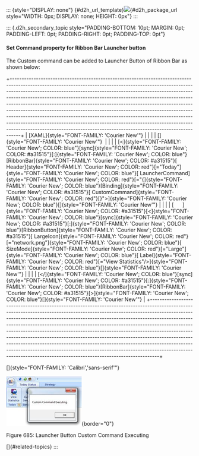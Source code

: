 ::: {style="DISPLAY: none"}
[](ms-xhelp:///?Id=d2h_url_template){#d2h_url_template}![](!package_url!){#d2h_package_url style="WIDTH: 0px; DISPLAY: none; HEIGHT: 0px"}
:::

::: {.d2h_secondary_topic style="PADDING-BOTTOM: 10pt; MARGIN: 0pt; PADDING-LEFT: 0pt; PADDING-RIGHT: 0pt; PADDING-TOP: 0pt"}
#### Set Command property for Ribbon Bar Launcher button

The Custom command can be added to Launcher Button of Ribbon Bar as shown below:

+----------------------------------------------------------------------------------------------------------------------------------------------------------------------------------------------------------------------------------------------------------------------------------------------------------------------------------------------------------------------------------------------------------------------------------------------------------------------------------------------------------------------------------------------------------------------------------------------------------------------------------------------------------------------------------------------------------------------------------+
| [XAML]{style="FONT-FAMILY: 'Courier New'"}                                                                                                                                                                                                                                                                                                                                                                                                                                                                                                                                                                                                                                                                                       |
|                                                                                                                                                                                                                                                                                                                                                                                                                                                                                                                                                                                                                                                                                                                                  |
| []{style="FONT-FAMILY: 'Courier New'"}                                                                                                                                                                                                                                                                                                                                                                                                                                                                                                                                                                                                                                                                                           |
|                                                                                                                                                                                                                                                                                                                                                                                                                                                                                                                                                                                                                                                                                                                                  |
| [\<]{style="FONT-FAMILY: 'Courier New'; COLOR: blue"}[sync]{style="FONT-FAMILY: 'Courier New'; COLOR: #a31515"}[:]{style="FONT-FAMILY: 'Courier New'; COLOR: blue"}[RibbonBar]{style="FONT-FAMILY: 'Courier New'; COLOR: #a31515"}[ Header]{style="FONT-FAMILY: 'Courier New'; COLOR: red"}[=\"Today\"]{style="FONT-FAMILY: 'Courier New'; COLOR: blue"}[ LauncherCommand]{style="FONT-FAMILY: 'Courier New'; COLOR: red"}[=\"{]{style="FONT-FAMILY: 'Courier New'; COLOR: blue"}[Binding]{style="FONT-FAMILY: 'Courier New'; COLOR: #a31515"}[ CustomCommand]{style="FONT-FAMILY: 'Courier New'; COLOR: red"}[}\"\>]{style="FONT-FAMILY: 'Courier New'; COLOR: blue"}[]{style="FONT-FAMILY: 'Courier New'"}                     |
|                                                                                                                                                                                                                                                                                                                                                                                                                                                                                                                                                                                                                                                                                                                                  |
| [      ]{style="FONT-FAMILY: 'Courier New'; COLOR: #a31515"}[\<]{style="FONT-FAMILY: 'Courier New'; COLOR: blue"}[sync]{style="FONT-FAMILY: 'Courier New'; COLOR: #a31515"}[:]{style="FONT-FAMILY: 'Courier New'; COLOR: blue"}[RibbonButton]{style="FONT-FAMILY: 'Courier New'; COLOR: #a31515"}[ LargeIcon]{style="FONT-FAMILY: 'Courier New'; COLOR: red"}[=\"network.png\"]{style="FONT-FAMILY: 'Courier New'; COLOR: blue"}[ SizeMode]{style="FONT-FAMILY: 'Courier New'; COLOR: red"}[=\"Large\"]{style="FONT-FAMILY: 'Courier New'; COLOR: blue"}[ Label]{style="FONT-FAMILY: 'Courier New'; COLOR: red"}[=\"View Statistics\"/\>]{style="FONT-FAMILY: 'Courier New'; COLOR: blue"}[]{style="FONT-FAMILY: 'Courier New'"} |
|                                                                                                                                                                                                                                                                                                                                                                                                                                                                                                                                                                                                                                                                                                                                  |
| [\</]{style="FONT-FAMILY: 'Courier New'; COLOR: blue"}[sync]{style="FONT-FAMILY: 'Courier New'; COLOR: #a31515"}[:]{style="FONT-FAMILY: 'Courier New'; COLOR: blue"}[RibbonBar]{style="FONT-FAMILY: 'Courier New'; COLOR: #a31515"}[\>]{style="FONT-FAMILY: 'Courier New'; COLOR: blue"}[]{style="FONT-FAMILY: 'Courier New'"}                                                                                                                                                                                                                                                                                                                                                                                                   |
+----------------------------------------------------------------------------------------------------------------------------------------------------------------------------------------------------------------------------------------------------------------------------------------------------------------------------------------------------------------------------------------------------------------------------------------------------------------------------------------------------------------------------------------------------------------------------------------------------------------------------------------------------------------------------------------------------------------------------------+

[]{style="FONT-FAMILY: 'Calibri','sans-serif'"} 

![](../ImagesExt/image261_603.jpg){border="0"}

Figure 685: Launcher Button Custom Command Executing

[]{#related-topics}
:::
